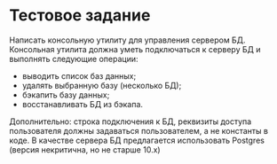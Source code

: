 # Тестовое задание
Написать консольную утилиту для управления сервером БД. Консольная утилита должна уметь подключаться к серверу БД и выполнять следующие операции:
* выводить список баз данных;
* удалять выбранную базу (несколько БД);
* бэкапить базу данных;
* восстанавливать БД из бэкапа.

Дополнительно: строка подключения к БД, реквизиты доступа пользователя должны задаваться пользователем, а не константы в коде. В качестве сервера БД предлагается использовать Postgres (версия некритична, но не старше 10.х)
